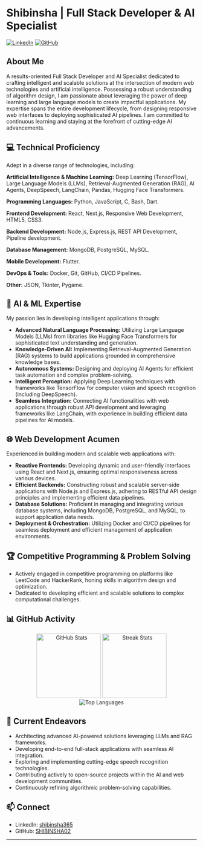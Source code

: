 # Shibinsha | Full Stack Developer & AI Specialist

[![LinkedIn](https://img.shields.io/badge/LinkedIn-0077B5?style=for-the-badge&logo=linkedin&logoColor=white)](https://www.linkedin.com/in/shibinsha365/)
[![GitHub](https://img.shields.io/badge/GitHub-100000?style=for-the-badge&logo=github&logoColor=white)](https://github.com/SHIBINSHA02)

## About Me

A results-oriented Full Stack Developer and AI Specialist dedicated to crafting intelligent and scalable solutions at the intersection of modern web technologies and artificial intelligence. Possessing a robust understanding of algorithm design, I am passionate about leveraging the power of deep learning and large language models to create impactful applications. My expertise spans the entire development lifecycle, from designing responsive web interfaces to deploying sophisticated AI pipelines. I am committed to continuous learning and staying at the forefront of cutting-edge AI advancements.

## 💻 Technical Proficiency

Adept in a diverse range of technologies, including:

**Artificial Intelligence & Machine Learning:** Deep Learning (TensorFlow), Large Language Models (LLMs), Retrieval-Augmented Generation (RAG), AI Agents, DeepSpeech, LangChain, Pandas, Hugging Face Transformers.

**Programming Languages:** Python, JavaScript, C, Bash, Dart.

**Frontend Development:** React, Next.js, Responsive Web Development, HTML5, CSS3.

**Backend Development:** Node.js, Express.js, REST API Development, Pipeline development.

**Database Management:** MongoDB, PostgreSQL, MySQL.

**Mobile Development:** Flutter.

**DevOps & Tools:** Docker, Git, GitHub, CI/CD Pipelines.

**Other:** JSON, Tkinter, Pygame.

## 🧠 AI & ML Expertise

My passion lies in developing intelligent applications through:

  - **Advanced Natural Language Processing:** Utilizing Large Language Models (LLMs) from libraries like Hugging Face Transformers for sophisticated text understanding and generation.
  - **Knowledge-Driven AI:** Implementing Retrieval-Augmented Generation (RAG) systems to build applications grounded in comprehensive knowledge bases.
  - **Autonomous Systems:** Designing and deploying AI Agents for efficient task automation and complex problem-solving.
  - **Intelligent Perception:** Applying Deep Learning techniques with frameworks like TensorFlow for computer vision and speech recognition (including DeepSpeech).
  - **Seamless Integration:** Connecting AI functionalities with web applications through robust API development and leveraging frameworks like LangChain, with experience in building efficient data pipelines for AI models.

## 🌐 Web Development Acumen

Experienced in building modern and scalable web applications with:

  - **Reactive Frontends:** Developing dynamic and user-friendly interfaces using React and Next.js, ensuring optimal responsiveness across various devices.
  - **Efficient Backends:** Constructing robust and scalable server-side applications with Node.js and Express.js, adhering to RESTful API design principles and implementing efficient data pipelines.
  - **Database Solutions:** Proficient in managing and integrating various database systems, including MongoDB, PostgreSQL, and MySQL, to support application data needs.
  - **Deployment & Orchestration:** Utilizing Docker and CI/CD pipelines for seamless deployment and efficient management of application environments.

## 🏆 Competitive Programming & Problem Solving

  - Actively engaged in competitive programming on platforms like LeetCode and HackerRank, honing skills in algorithm design and optimization.
  - Dedicated to developing efficient and scalable solutions to complex computational challenges.

## 📊 GitHub Activity

<div align="center">
  <img src="https://github-readme-stats.vercel.app/api?username=SHIBINSHA02&show_icons=true&theme=github_dark&hide_border=true" alt="GitHub Stats" height="170"/>
  <img src="https://github-readme-streak-stats.herokuapp.com/?user=SHIBINSHA02&theme=github-dark-blue&hide_border=true" alt="Streak Stats" height="170"/>
</div>

<div align="center">
  <img src="https://github-readme-stats.vercel.app/api/top-langs/?username=SHIBINSHA02&layout=compact&theme=github_dark&hide_border=true" alt="Top Languages" />
</div>

## 🔭 Current Endeavors

  - Architecting advanced AI-powered solutions leveraging LLMs and RAG frameworks.
  - Developing end-to-end full-stack applications with seamless AI integration.
  - Exploring and implementing cutting-edge speech recognition technologies.
  - Contributing actively to open-source projects within the AI and web development communities.
  - Continuously refining algorithmic problem-solving capabilities.

## 📫 Connect

  - LinkedIn: [shibinsha365](https://www.linkedin.com/in/shibinsha365/)
  - GitHub: [SHIBINSHA02](https://github.com/SHIBINSHA02)

-----

<Actions>
  <Action name="Highlight Key Achievements" description="Showcase specific accomplishments or impactful projects" />
  <Action name="Detail Project Portfolio" description="Provide brief descriptions of notable projects with links" />
  <Action name="Elaborate on AI Research Interests" description="Expand on specific areas of AI research that drive your work" />
  <Action name="Showcase Contributions to Open Source" description="Mention specific contributions to open-source projects" />
  <Action name="Include Portfolio Website Link" description="Add a link to your personal portfolio website if you have one" />
</Actions>
